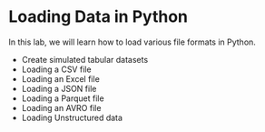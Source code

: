 # Loading Data in Python

In this lab, we will learn how to load various file formats in Python.

- Create simulated tabular datasets
- Loading a CSV file
- Loading an Excel file
- Loading a JSON file
- Loading a Parquet file
- Loading an AVRO file
- Loading Unstructured data
